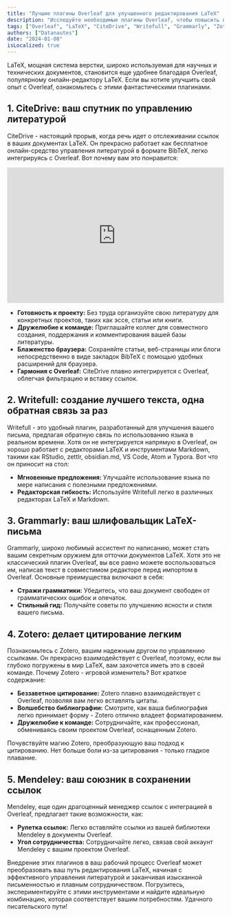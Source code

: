 ```yaml
---
title: "Лучшие плагины Overleaf для улучшенного редактирования LaTeX"
description: "Исследуйте необходимые плагины Overleaf, чтобы повысить ваш опыт редактирования LaTeX. От полного управления литературой с помощью CiteDrive до изысканного написания с использованием Writefull – откройте инструменты, которые оптимизируют ваш рабочий процесс."
tags: ["Overleaf", "LaTeX", "CiteDrive", "Writefull", "Grammarly", "Zotero", "Mendeley"]
authors: ["Datanautes"]
date: "2024-01-08"
isLocalized: true
---
```


LaTeX, мощная система верстки, широко используемая для научных и технических документов, становится еще удобнее благодаря Overleaf, популярному онлайн-редактору LaTeX. Если вы хотите улучшить свой опыт с Overleaf, ознакомьтесь с этими фантастическими плагинами.

## 1. CiteDrive: ваш спутник по управлению литературой

CiteDrive - настоящий прорыв, когда речь идет о отслеживании ссылок в ваших документах LaTeX. Он прекрасно работает как бесплатное онлайн-средство управления литературой в формате BibTeX, легко интегрируясь с Overleaf. Вот почему вам это понравится:

<iframe width="100%" height="315" src="https://www.youtube.com/embed/bHD94qM0vyg?si=5QCelGCRdSkYWyDk" title="Видеоплеер YouTube" frameborder="0" allow="accelerometer; autoplay; clipboard-write; encrypted-media; gyroscope; picture-in-picture; web-share" allowfullscreen></iframe>

- **Готовность к проекту:** Без труда организуйте свою литературу для конкретных проектов, таких как эссе, статьи или книги.
- **Дружелюбие к команде:** Приглашайте коллег для совместного создания, поддержания и комментирования вашей базы литературы.
- **Блаженство браузера:** Сохраняйте статьи, веб-страницы или блоги непосредственно в виде закладок BibTeX с помощью удобных расширений для браузера.
- **Гармония с Overleaf:** CiteDrive плавно интегрируется с Overleaf, облегчая фильтрацию и вставку ссылок.

## 2. Writefull: создание лучшего текста, одна обратная связь за раз

Writefull - это удобный плагин, разработанный для улучшения вашего письма, предлагая обратную связь по использованию языка в реальном времени. Хотя он не интегрируется напрямую в Overleaf, он хорошо работает с редакторами LaTeX и инструментами Markdown, такими как RStudio, zettlr, obsidian.md, VS Code, Atom и Typora. Вот что он приносит на стол:

- **Мгновенные предложения:** Улучшайте использование языка по мере написания с полезными предложениями.
- **Редакторская гибкость:** Используйте Writefull легко в различных редакторах LaTeX и Markdown.

## 3. Grammarly: ваш шлифовальщик LaTeX-письма

Grammarly, широко любимый ассистент по написанию, может стать вашим секретным оружием для отточки документов LaTeX. Хотя это не классический плагин Overleaf, вы все равно можете воспользоваться им, написав текст в совместимом редакторе перед импортом в Overleaf. Основные преимущества включают в себя:

- **Стражи грамматики:** Убедитесь, что ваш документ свободен от грамматических ошибок и опечаток.
- **Стильный гид:** Получайте советы по улучшению ясности и стиля вашего письма.

## 4. Zotero: делает цитирование легким

Познакомьтесь с Zotero, вашим надежным другом по управлению ссылками. Он прекрасно взаимодействует с Overleaf, поэтому, если вы глубоко погружены в мир LaTeX, вам захочется иметь это в своей команде. Почему Zotero - игровой изменитель? Вот краткое содержание:

- **Беззаветное цитирование:** Zotero плавно взаимодействует с Overleaf, позволяя вам легко вставлять цитаты.
- **Волшебство библиографии:** Смотрите, как ваша библиография легко принимает форму - Zotero отлично владеет форматированием.
- **Дружелюбие к команде:** Сотрудничайте, как профессионал, обмениваясь своим проектом Overleaf, оснащенным Zotero.

Почувствуйте магию Zotero, преобразующую ваш подход к цитированию. Нет больше боли из-за цитирования - только гладкое плавание.

## 5. Mendeley: ваш союзник в сохранении ссылок

Mendeley, еще один драгоценный менеджер ссылок с интеграцией в Overleaf, предлагает такие возможности, как:

- **Рулетка ссылок:** Легко вставляйте ссылки из вашей библиотеки Mendeley в документы Overleaf.
- **Угол сотрудничества:** Сотрудничайте легко, связав свой аккаунт Mendeley с вашим проектом Overleaf.

Внедрение этих плагинов в ваш рабочий процесс Overleaf может преобразовать ваш путь редактирования LaTeX, начиная с эффективного управления литературой и заканчивая изысканной письменностью и плавным сотрудничеством. Погрузитесь, экспериментируйте с этими инструментами и найдите идеальную комбинацию, которая соответствует вашим потребностям. Удачного писательского пути!
